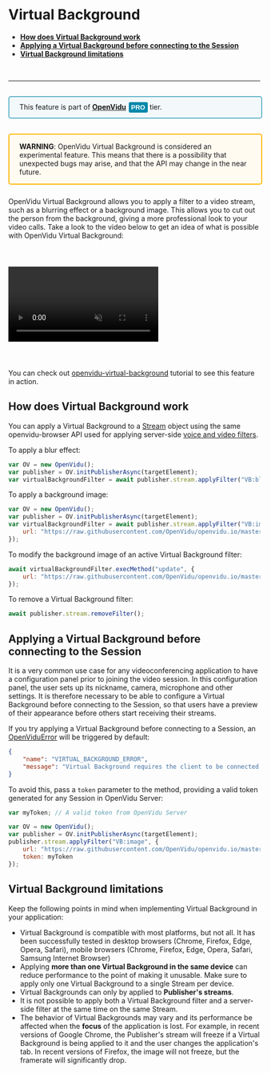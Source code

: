 # Virtual Background

- **[How does Virtual Background work](#how-does-virtual-background-work)**
- **[Applying a Virtual Background before connecting to the Session](#applying-a-virtual-background-before-connecting-to-the-session)**
- **[Virtual Background limitations](#virtual-background-limitations)**

<br>

---

<div style="
    display: table;
    border: 2px solid #0088aa9e;
    border-radius: 5px;
    width: 100%;
    margin-top: 30px;
    margin-bottom: 30px;
    padding: 10px 0;
    background-color: rgba(0, 136, 170, 0.04);"><div style="display: table-cell; vertical-align: middle">
    <i class="icon ion-android-alert" style="
    font-size: 50px;
    color: #0088aa;
    display: inline-block;
    padding-left: 25%;
"></i></div>
<div style="
    vertical-align: middle;
    display: table-cell;
    padding-left: 20px;
    padding-right: 20px;
    ">
This feature is part of <a href="openvidu-pro/"><strong>OpenVidu</strong><span id="openvidu-pro-tag" style="display: inline-block; background-color: rgb(0, 136, 170); color: white; font-weight: bold; padding: 0px 5px; margin-left: 5px; border-radius: 3px; font-size: 13px; line-height:21px; font-family: Montserrat, sans-serif;">PRO</span></a> tier.
</div>
</div>

<div style="
    display: table;
    border: 2px solid #ffb600;
    border-radius: 5px;
    width: 100%;
    margin-top: 30px;
    background-color: #FFFBF1;
    margin-bottom: 25px;
    padding: 5px 0 5px 0;"><div style="display: table-cell; vertical-align: middle;">
    <i class="icon ion-android-alert" style="
    font-size: 50px;
    color: #ffb600;
    display: inline-block;
    padding-left: 25%;
"></i></div>
<div style="
    vertical-align: middle;
    display: table-cell;
    padding: 10px 20px;">
    <strong>WARNING</strong>: OpenVidu Virtual Background is considered an experimental feature. This means that there is a possibility that unexpected bugs may arise, and that the API may change in the near future.
</div>
</div>

OpenVidu Virtual Background allows you to apply a filter to a video stream, such as a blurring effect or a background image. This allows you to cut out the person from the background, giving a more professional look to your video calls. Take a look to the video below to get an idea of what is possible with OpenVidu Virtual Background:

<video class="img-responsive" style="margin: auto; margin-top: 40px; margin-bottom: 40px; max-width: 80%;" src="img/docs/advanced-features/virtual-background.mp4" muted autoplay playsinline async loop></video>

You can check out [openvidu-virtual-background](tutorials/openvidu-virtual-background/) tutorial to see this feature in action.

## How does Virtual Background work

You can apply a Virtual Background to a [Stream](api/openvidu-browser/classes/Stream.html) object using the same openvidu-browser API used for applying server-side [voice and video filters](advanced-features/filters/).

To apply a blur effect:

```javascript
var OV = new OpenVidu();
var publisher = OV.initPublisherAsync(targetElement);
var virtualBackgroundFilter = await publisher.stream.applyFilter("VB:blur");
```

To apply a background image:

```javascript
var OV = new OpenVidu();
var publisher = OV.initPublisherAsync(targetElement);
var virtualBackgroundFilter = await publisher.stream.applyFilter("VB:image", {
    url: "https://raw.githubusercontent.com/OpenVidu/openvidu.io/master/img/vb/office.jpeg",
});
```

To modify the background image of an active Virtual Background filter:

```javascript
await virtualBackgroundFilter.execMethod("update", {
    url: "https://raw.githubusercontent.com/OpenVidu/openvidu.io/master/img/vb/beach.jpeg"
});
```

To remove a Virtual Background filter:

```javascript
await publisher.stream.removeFilter();
```

## Applying a Virtual Background before connecting to the Session

It is a very common use case for any videoconferencing application to have a configuration panel prior to joining the video session. In this configuration panel, the user sets up its nickname, camera, microphone and other settings. It is therefore necessary to be able to configure a Virtual Background before connecting to the Session, so that users have a preview of their appearance before others start receiving their streams.

If you try applying a Virtual Background before connecting to a Session, an [OpenViduError](api/openvidu-browser/classes/OpenViduError.html) will be triggered by default:

```json
{
    "name": "VIRTUAL_BACKGROUND_ERROR",
    "message": "Virtual Background requires the client to be connected to a Session or to have a 'token' property available in 'options' parameter with a valid OpenVidu token"
}
```

To avoid this, pass a `token` parameter to the method, providing a valid token generated for any Session in OpenVidu Server:

```javascript
var myToken; // A valid token from OpenVidu Server

var OV = new OpenVidu();
var publisher = OV.initPublisherAsync(targetElement);
publisher.stream.applyFilter("VB:image", {
    url: "https://raw.githubusercontent.com/OpenVidu/openvidu.io/master/img/vb/office.jpeg",
    token: myToken
});
```

## Virtual Background limitations

Keep the following points in mind when implementing Virtual Background in your application:

- Virtual Background is compatible with most platforms, but not all. It has been successfully tested in desktop browsers (Chrome, Firefox, Edge, Opera, Safari), mobile browsers (Chrome, Firefox, Edge, Opera, Safari, Samsung Internet Browser)
- Applying **more than one Virtual Background in the same device** can reduce performance to the point of making it unusable. Make sure to apply only one Virtual Background to a single Stream per device.
- Virtual Backgrounds can only by applied to **Publisher's streams**.
- It is not possible to apply both a Virtual Background filter and a server-side filter at the same time on the same Stream.
- The behavior of Virtual Backgrounds may vary and its performance be affected when the **focus** of the application is lost. For example, in recent versions of Google Chrome, the Publisher's stream will freeze if a Virtual Background is being applied to it and the user changes the application's tab. In recent versions of Firefox, the image will not freeze, but the framerate will significantly drop.